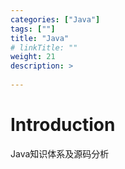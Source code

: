 ```yaml
---
categories: ["Java"] 
tags: [""] 
title: "Java"
# linkTitle: ""
weight: 21
description: >
  
---
```


# Introduction
Java知识体系及源码分析
